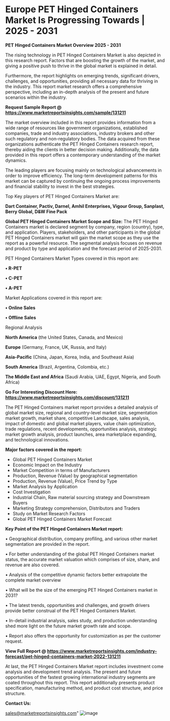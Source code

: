 # Europe PET Hinged Containers Market Is Progressing Towards | 2025 - 2031

<Strong> PET Hinged Containers Market Overview 2025 - 2031</strong>

The rising technology in PET Hinged Containers Market is also depicted in this research report. Factors that are boosting the growth of the market, and giving a positive push to thrive in the global market is explained in detail.

Furthermore, the report highlights on emerging trends, significant drivers, challenges, and opportunities, providing all necessary data for thriving in the industry. This report market research offers a comprehensive perspective, including an in-depth analysis of the present and future scenarios within the industry.

<strong>Request Sample Report @ <a href=https://www.marketreportsinsights.com/sample/131211>https://www.marketreportsinsights.com/sample/131211</a></strong>

The market overview included in this report provides information from a wide range of resources like government organizations, established companies, trade and industry associations, industry brokers and other such regulatory and non-regulatory bodies. The data acquired from these organizations authenticate the PET Hinged Containers research report, thereby aiding the clients in better decision making. Additionally, the data provided in this report offers a contemporary understanding of the market dynamics.

The leading players are focusing mainly on technological advancements in order to improve efficiency. The long-term development patterns for this market can be captured by continuing the ongoing process improvements and financial stability to invest in the best strategies.

Top Key players of PET Hinged Containers Market are:

<strong>Dart Container, Pactiv, Darnel, Amhil Enterprises, Vigour Group, Sanplast, Berry Global, D&W Fine Pack</strong>

<strong><b>Global PET Hinged Containers Market Scope and Size:</b></strong>
The PET Hinged Containers market is declared segment by company, region (country), type, and application. Players, stakeholders, and other participants in the global PET Hinged Containers market will gain the market scope as they use the report as a powerful resource. The segmental analysis focuses on revenue and product by type and application and the forecast period of 2025-2031.

PET Hinged Containers Market Types covered in this report are:

<strong>• R-PET

• C-PET

• A-PET</strong>

Market Applications covered in this report are:

<strong>• Online Sales

• Offline Sales</strong> 

Regional Analysis

<strong>North America</strong> (the United States, Canada, and Mexico)

<strong>Europe</strong> (Germany, France, UK, Russia, and Italy)

<strong>Asia-Pacific</strong> (China, Japan, Korea, India, and Southeast Asia)

<strong>South America</strong> (Brazil, Argentina, Colombia, etc.)

<strong>The Middle East and Africa</strong> (Saudi Arabia, UAE, Egypt, Nigeria, and South Africa)

<strong>Go For Interesting Discount Here: <a href=https://www.marketreportsinsights.com/discount/131211>https://www.marketreportsinsights.com/discount/131211</a></strong>

The PET Hinged Containers market report provides a detailed analysis of global market size, regional and country-level market size, segmentation market growth, market share, competitive Landscape, sales analysis, impact of domestic and global market players, value chain optimization, trade regulations, recent developments, opportunities analysis, strategic market growth analysis, product launches, area marketplace expanding, and technological innovations.

<strong><b>Major factors covered in the report:</b></strong>
<ul>
  <li>Global PET Hinged Containers Market </li>
  <li>Economic Impact on the Industry</li>
  <li>Market Competition in terms of Manufacturers</li>
  <li>Production, Revenue (Value) by geographical segmentation</li>
  <li>Production, Revenue (Value), Price Trend by Type</li>
  <li>Market Analysis by Application</li>
  <li>Cost Investigation</li>
  <li>Industrial Chain, Raw material sourcing strategy and Downstream Buyers</li>
  <li>Marketing Strategy comprehension, Distributors and Traders</li>
  <li>Study on Market Research Factors</li>
  <li>Global PET Hinged Containers Market Forecast</li>
</ul>

<strong><b>Key Point of the PET Hinged Containers Market report:</b></strong>

• Geographical distribution, company profiling, and various other market segmentation are provided in the report.

• For better understanding of the global PET Hinged Containers market status, the accurate market valuation which comprises of size, share, and revenue are also covered.

• Analysis of the competitive dynamic factors better extrapolate the complete market overview

• What will be the size of the emerging PET Hinged Containers market in 2031?

• The latest trends, opportunities and challenges, and growth drivers provide better construal of the PET Hinged Containers Market.

• In-detail industrial analysis, sales study, and production understanding shed more light on the future market growth rate and scope.

• Report also offers the opportunity for customization as per the customer request.

<strong><b>View Full Report @ <a href=https://www.marketreportsinsights.com/industry-forecast/pet-hinged-containers-market-2022-131211>https://www.marketreportsinsights.com/industry-forecast/pet-hinged-containers-market-2022-131211</a></b></strong>


At last, the PET Hinged Containers Market report includes investment come analysis and development trend analysis. The present and future opportunities of the fastest growing international industry segments are coated throughout this report. This report additionally presents product specification, manufacturing method, and product cost structure, and price structure.

<strong>Contact Us:</strong>

sales@marketreportsinsights.com"
![image](https://github.com/user-attachments/assets/722ca3ba-cc39-4ca6-b0ca-ec2175d12db6)
